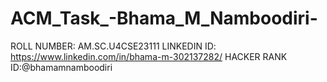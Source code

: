 # ACM_Task_-Bhama_M_Namboodiri-
ROLL NUMBER: AM.SC.U4CSE23111
LINKEDIN ID: https://www.linkedin.com/in/bhama-m-302137282/
HACKER RANK ID:@bhamamnamboodiri
